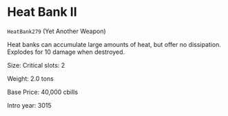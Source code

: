 # Heat Bank II

`HeatBank279` (Yet Another Weapon)

Heat banks can accumulate large amounts of heat, but offer no dissipation. Explodes for 10 damage when destroyed.

Size: Critical slots: 2

Weight: 2.0 tons

Base Price: 40,000 cbills

Intro year: 3015

